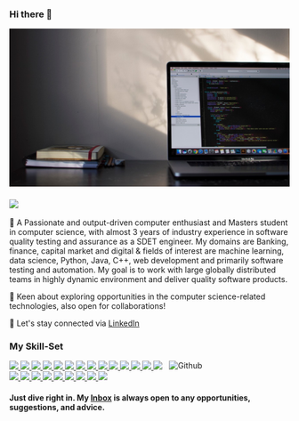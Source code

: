 ### Hi there 👋

<!--
**Priya-Murkute/Priya-Murkute** is a ✨ _special_ ✨ repository because its `README.md` (this file) appears on your GitHub profile.

Here are some ideas to get you started:

- 🔭 I’m currently working on ...
- 🌱 I’m currently learning ...
- 👯 I’m looking to collaborate on ...
- 🤔 I’m looking for help with ...
- 💬 Ask me about ...
- 📫 How to reach me: ...
- 😄 Pronouns: ...
- ⚡ Fun fact: ...
-->

<!-- A Passionate engineer to achieve goals and work towrads success -->

<a href="https://github.com/Priya-Murkute" target="_blank">
 <img align="center" src="https://github.com/Priya-Murkute/Priya-Murkute/blob/main/banner.jpg" />
</a>

###
![](https://komarev.com/ghpvc/?username=your-github-Priya-Murkute&color=blueviolet)

   🎯 A Passionate and output-driven computer enthusiast and Masters student in computer science, with almost 3 years of industry experience in software quality testing and assurance as a SDET engineer. My domains are Banking, finance, capital market and digital & fields of interest are machine learning, data science, Python, Java, C++, web development and primarily software testing and automation. My goal is to work with large globally distributed teams in highly dynamic environment and deliver quality software products.

   🏅 Keen about exploring opportunities in the computer science-related technologies, also open for collaborations! 

   🌈 Let's stay connected via [LinkedIn](https://www.linkedin.com/in/priya-murkute-5880ab146)

<!--
### Some Stats here :)

<a href="https://github.com/Priya-Murkute">
  <img align="center" src="https://github-readme-stats.vercel.app/api?username=rutujak24&show_icons=true&theme=dracula&count_private=true" />
</a>
<a href="https://github.com/Priya-Murkute">
  <img align="center" src="https://github-readme-stats.vercel.app/api/top-langs/?username=rutujak24&theme=onedark&langs_count=8&layout=compact" />
</a>
-->

### My Skill-Set
<img width="43%" align="right" alt="Github" src="https://raw.githubusercontent.com/onimur/.github/master/.resources/git-header.svg" />
<a href="https://github.com/Priya-Murkute">
<img src="https://img.shields.io/badge/python%20-%2314354C.svg?&style=for-the-badge&logo=python&logoColor=white"/>
</a>
<a href="https://github.com/Priya-Murkute">
<img src="https://img.shields.io/badge/r-%23276DC3.svg?&style=for-the-badge&logo=r&logoColor=white"/>
</a>
<a href="https://github.com/Priya-Murkute">
<img src="https://img.shields.io/badge/c++%20-%2300599C.svg?&style=for-the-badge&logo=c%2B%2B&ogoColor=white"/>
</a>
<a href="https://github.com/Priya-Murkute">
<img src="https://img.shields.io/badge/java-%23ED8B00.svg?&style=for-the-badge&logo=java&logoColor=white"/>
</a>
<a href="https://github.com/Priya-Murkute">
<img src="https://img.shields.io/badge/php-%23777BB4.svg?&style=for-the-badge&logo=php&logoColor=white"/>
</a>
<a href="https://github.com/Priya-Murkute">
<img src="https://img.shields.io/badge/html5%20-%23E34F26.svg?&style=for-the-badge&logo=html5&logoColor=white"/>
</a>
<a href="https://github.com/Priya-Murkute">
<img src="https://img.shields.io/badge/css3%20-%231572B6.svg?&style=for-the-badge&logo=css3&logoColor=white"/>
</a>
<a href="https://github.com/Priya-Murkute">
<img src="https://img.shields.io/badge/bootstrap%20-%23563D7C.svg?&style=for-the-badge&logo=bootstrap&logoColor=white"/>
</a>
<a href="https://github.com/Priya-Murkute">
<img src="https://img.shields.io/badge/javascript%20-%23323330.svg?&style=for-the-badge&logo=javascript&logoColor=%23F7DF1E"/>
</a>
<a href="https://github.com/Priya-Murkute">
<img src="https://img.shields.io/badge/git%20-%23F05033.svg?&style=for-the-badge&logo=git&logoColor=white"/>
</a>
<a href="https://github.com/Priya-Murkute">
<img src="https://img.shields.io/badge/github%20-%23121011.svg?&style=for-the-badge&logo=github&logoColor=white"/>
</a>
<a href="https://github.com/Priya-Murkute">
<img src="https://img.shields.io/badge/mysql-%2300f.svg?&style=for-the-badge&logo=mysql&logoColor=white"/>
</a>
<a href="https://github.com/Priya-Murkute">
<img src ="https://img.shields.io/badge/sqlite-%2307405e.svg?&style=for-the-badge&logo=sqlite&logoColor=white"/>
</a>
<a href="https://github.com/Priya-Murkute">
<img src="https://img.shields.io/badge/Jupyter%20-%23F37626.svg?&style=for-the-badge&logo=Jupyter&logoColor=white" />
</a>
<a href="https://github.com/Priya-Murkute">
<img src="https://img.shields.io/badge/Typescript%20-%23D00000.svg?&style=for-the-badge&logo=Keras&logoColor=white"/>
</a>
<a href="https://github.com/Priya-Murkute">
<img src="https://img.shields.io/badge/Selenium%20-%23FF6F00.svg?&style=for-the-badge&logo=TensorFlow&logoColor=white" />
</a>
<a href="https://github.com/Priya-Murkute">
<img src="https://img.shields.io/badge/WebdriverIO%20-%23EE4C2C.svg?&style=for-the-badge&logo=PyTorch&logoColor=white" />
</a>
<a href="https://github.com/Priya-Murkute">
<img src="https://img.shields.io/badge/pandas%20-%23150458.svg?&style=for-the-badge&logo=pandas&logoColor=white" />
</a>
<a href="https://github.com/Priya-Murkute">
<img src="https://img.shields.io/badge/apache%20-%23D42029.svg?&style=for-the-badge&logo=apache&logoColor=white"/>
</a>
<a href="https://github.com/Priya-Murkute">
<img src="https://img.shields.io/badge/spring%20-%236DB33F.svg?&style=for-the-badge&logo=spring&logoColor=white"/>
</a>
<a href="https://github.com/Priya-Murkute">
<img src="https://img.shields.io/badge/azure%20-%230072C6.svg?&style=for-the-badge&logo=azure-devops&logoColor=white"/>
</a>
<a href="https://github.com/Priya-Murkute">
<img src="https://img.shields.io/badge/django%20-%23D00000.svg?&style=for-the-badge&logo=django&logoColor=white"/>
</a>
<a href="https://github.com/Priya-Murkute">
<img src="https://img.shields.io/badge/flask%20-%23FF6F00.svg?&style=for-the-badge&logo=flask&logoColor=white" />
</a>






#### Just dive right in. My [Inbox](mailto:priyamurkute7@gmail.com?subject=[GitHub]%20Source%20Han%20Sans) is always open to any opportunities, suggestions, and advice.

